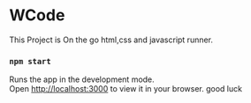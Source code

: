 # WCode
This Project is On the go html,css and javascript runner.
### `npm start`
Runs the app in the development mode.\
Open [http://localhost:3000](http://localhost:3000) to view it in your browser.
good luck
